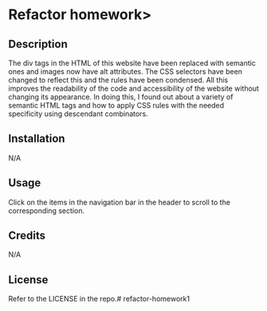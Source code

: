 # Refactor homework>

## Description

The div tags in the HTML of this website have been replaced with semantic ones and images now have alt attributes. The CSS selectors have been changed to reflect this and the rules have been condensed. All this improves the readability of the code and accessibility of the website without changing its appearance. In doing this, I found out about a variety of semantic HTML tags and how to apply CSS rules with the needed specificity using descendant combinators.


## Installation

N/A

## Usage

Click on the items in the navigation bar in the header to scroll to the corresponding section.

## Credits

N/A

## License

Refer to the LICENSE in the repo.# refactor-homework1